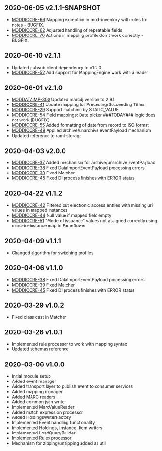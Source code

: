 ## 2020-06-05 v2.1.1-SNAPSHOT
* [MODDICORE-66](https://issues.folio.org/browse/MODDICORE-66) Mapping exception in mod-inventory with rules for notes - BUGFIX.
* [MODDICORE-62](https://issues.folio.org/browse/MODDICORE-62) Adjusted handling of repeatable fields
* [MODDICORE-70](https://issues.folio.org/browse/MODDICORE-70) Actions in mapping profile don`t work correctly - BUGFIX.

## 2020-06-10 v2.1.1
* Updated pubsub client dependency to v1.2.0
* [MODDICORE-52](https://issues.folio.org/browse/MODDICORE-52) Add support for MappingEngine work with a leader

## 2020-06-01 v2.1.0
* [MODDATAIMP-300](https://issues.folio.org/browse/MODDATAIMP-300) Updated marc4j version to 2.9.1
* [MODDICORE-41](https://issues.folio.org/browse/MODDICORE-41) Update mapping for Preceding/Succeeding Titles
* [MODDICORE-29](https://issues.folio.org/browse/MODDICORE-29) Support matching by STATIC_VALUE
* [MODDICORE-54](https://issues.folio.org/browse/MODDICORE-54) Field mappings: Date picker ###TODAY### logic does not work [BUGFIX]
* [MODDICORE-55](https://issues.folio.org/browse/MODDICORE-55) Added formatting of date from record to ISO format
* [MODDICORE-49](https://issues.folio.org/browse/MODDICORE-49) Applied archive/unarchive eventPayload mechanism
* Updated reference to raml-storage

## 2020-04-03 v2.0.0
* [MODDICORE-37](https://issues.folio.org/browse/MODDICORE-37) Added mechanism for archive/unarchive eventPayload
* [MODDICORE-38](https://issues.folio.org/browse/MODDICORE-38) Fixed DataImportEventPayload processing errors
* [MODDICORE-39](https://issues.folio.org/browse/MODDICORE-39) Fixed Matcher
* [MODDICORE-45](https://issues.folio.org/browse/MODDICORE-45) Fixed DI process finishes with ERROR status

## 2020-04-22 v1.1.2
* [MODDICORE-42](https://issues.folio.org/browse/MODDICORE-42) Filtered out electronic access entries with missing uri values in mapped Instances
* [MODDICORE-44](https://issues.folio.org/browse/MODDICORE-44) Null value if mapped field empty
* [MODDICORE-51](https://issues.folio.org/browse/MODDICORE-51) "Mode of issuance" values not assigned correctly using marc-to-instance map in Fameflower

## 2020-04-09 v1.1.1
* Changed algorithm for switching profiles

## 2020-04-06 v1.1.0
* [MODDICORE-38](https://issues.folio.org/browse/MODDICORE-38) Fixed DataImportEventPayload processing errors
* [MODDICORE-39](https://issues.folio.org/browse/MODDICORE-39) Fixed Matcher
* [MODDICORE-45](https://issues.folio.org/browse/MODDICORE-45) Fixed DI process finishes with ERROR status

## 2020-03-29 v1.0.2
* Fixed class cast in Matcher

## 2020-03-26 v1.0.1
* Implemented rule processor to work with mapping syntax
* Updated schemas reference

## 2020-03-06 v1.0.0
* Initial module setup
* Added event manager
* Added transport layer to publish event to consumer services
* Added mapping manager
* Added MARC readers
* Added common json writer
* Implemented MarcValueReader
* Added match expression processor
* Added HoldingsWriterFactory
* Implemented Event handling functionality
* Implemented Holdings, Instance, Item writers
* Implemented LoadQueryBuilder
* Implemented Rules processor
* Mechanism for zipping/unzipping added as util
